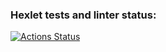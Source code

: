 ### Hexlet tests and linter status:
[![Actions Status](https://github.com/INafanya/python-project-83/actions/workflows/hexlet-check.yml/badge.svg)](https://github.com/INafanya/python-project-83/actions)